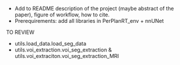 - Add to README description of the project (maybe abstract of the paper), figure of workflow, how to cite.
- Prerequirements: add all libraries in PerPlanRT_env + nnUNet


TO REVIEW
- utils.load_data.load_seg_data
- utils.voi_extraction.voi_seg_extraction & utils.voi_extraciton.voi_seg_extraction_MRI
